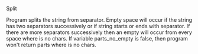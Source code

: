Split

Program splits the string from separator. Empty space will occur if the
string has two separators successively or if string starts or ends with
separator. If there are more separators successively then an empty will occur
from every space where is no chars. If variable parts_no_empty is false, then
program won't return parts where is no chars.

